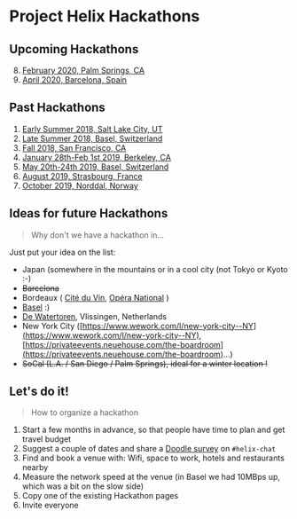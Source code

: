 # Project Helix Hackathons

## Upcoming Hackathons

8. [February 2020, Palm Springs, CA](8-psp.md)
9. [April 2020, Barcelona, Spain](9-bcn.md)

## Past Hackathons

1. [Early Summer 2018, Salt Lake City, UT](1-slc.md)
1. [Late Summer 2018, Basel, Switzerland](2-bsl.md)
1. [Fall 2018, San Francisco, CA](3-sfo.md)
1. [January 28th-Feb 1st 2019, Berkeley, CA](4-sfo.md)
1. [May 20th-24th 2019, Basel, Switzerland](5-bsl.md)
1. [August 2019, Strasbourg, France](6-sxb.md)
1. [October 2019, Norddal, Norway](7-aes.md)

## Ideas for future Hackathons

> Why don't we have a hackathon in…

Just put your idea on the list:

- Japan (somewhere in the mountains or in a cool city (not Tokyo or Kyoto :-)
- ~~Barcelona~~
- Bordeaux ( [Cité du Vin](https://www.bedouk.fr/la-cite-du-vin,L89668), [Opéra National](https://www.bedouk.fr/opera-national-de-bordeaux,L90884) )
- [Basel](https://www.basel.com/en) :)
- [De Watertoren](https://www.watertorenvlissingen.com/), Vlissingen, Netherlands
- New York City ([https://www.wework.com/l/new-york-city--NY](https://www.wework.com/l/new-york-city--NY), [https://privateevents.neuehouse.com/the-boardroom](https://privateevents.neuehouse.com/the-boardroom)...)
- ~~SoCal (L.A. / San Diego / Palm Springs), ideal for a winter location !~~

## Let's do it!

> How to organize a hackathon

1. Start a few months in advance, so that people have time to plan and get travel budget
2. Suggest a couple of dates and share a [Doodle survey](https://doodle.com/poll/g9y6sb72nz9yb7rw) on `#helix-chat`
3. Find and book a venue with: Wifi, space to work, hotels and restaurants nearby
4. Measure the network speed at the venue (in Basel we had 10MBps up, which was a bit on the slow side)
5. Copy one of the existing Hackathon pages
6. Invite everyone
